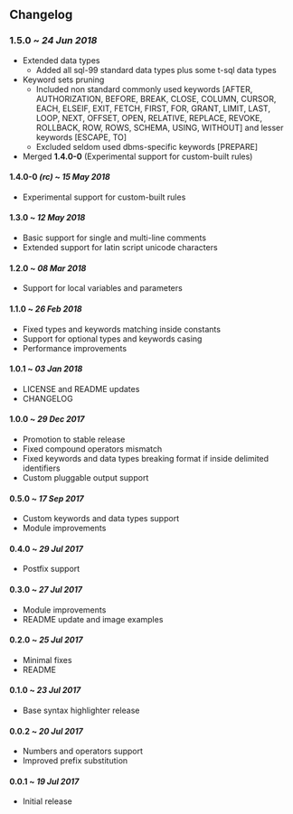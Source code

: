 ## Changelog

### 1.5.0 ~ _24 Jun 2018_
- Extended data types
    - Added all sql-99 standard data types plus some t-sql data types
- Keyword sets pruning
    - Included non standard commonly used keywords [AFTER, AUTHORIZATION, BEFORE, BREAK, CLOSE, COLUMN, CURSOR, EACH, ELSEIF, EXIT, FETCH, FIRST, FOR, GRANT, LIMIT, LAST, LOOP, NEXT, OFFSET, OPEN, RELATIVE, REPLACE, REVOKE, ROLLBACK, ROW, ROWS, SCHEMA, USING, WITHOUT] and lesser keywords [ESCAPE, TO]
    - Excluded seldom used dbms-specific keywords [PREPARE]
- Merged __1.4.0-0__ (Experimental support for custom-built rules)

#### 1.4.0-0 _(rc)_ ~ _15 May 2018_
- Experimental support for custom-built rules

#### 1.3.0 ~ _12 May 2018_
- Basic support for single and multi-line comments
- Extended support for latin script unicode characters

#### 1.2.0 ~ _08 Mar 2018_
- Support for local variables and parameters

#### 1.1.0 ~ _26 Feb 2018_
- Fixed types and keywords matching inside constants
- Support for optional types and keywords casing
- Performance improvements

#### 1.0.1 ~ _03 Jan 2018_
- LICENSE and README updates
- CHANGELOG

#### 1.0.0 ~ _29 Dec 2017_
- Promotion to stable release
- Fixed compound operators mismatch
- Fixed keywords and data types breaking format if inside delimited identifiers
- Custom pluggable output support

#### 0.5.0 ~ _17 Sep 2017_
- Custom keywords and data types support
- Module improvements

#### 0.4.0 ~ _29 Jul 2017_
- Postfix support

#### 0.3.0 ~ _27 Jul 2017_
- Module improvements
- README update and image examples

#### 0.2.0 ~ _25 Jul 2017_
- Minimal fixes
- README

#### 0.1.0 ~ _23 Jul 2017_
- Base syntax highlighter release

#### 0.0.2 ~ _20 Jul 2017_
- Numbers and operators support
- Improved prefix substitution

#### 0.0.1 ~ _19 Jul 2017_
- Initial release